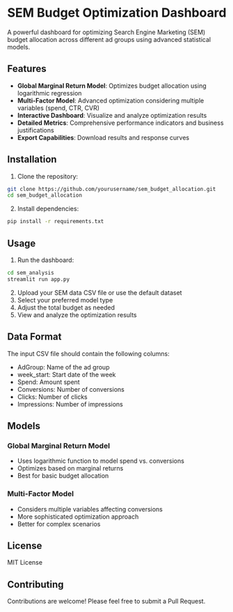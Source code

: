 # SEM Budget Optimization Dashboard

A powerful dashboard for optimizing Search Engine Marketing (SEM) budget allocation across different ad groups using advanced statistical models.

## Features

- **Global Marginal Return Model**: Optimizes budget allocation using logarithmic regression
- **Multi-Factor Model**: Advanced optimization considering multiple variables (spend, CTR, CVR)
- **Interactive Dashboard**: Visualize and analyze optimization results
- **Detailed Metrics**: Comprehensive performance indicators and business justifications
- **Export Capabilities**: Download results and response curves

## Installation

1. Clone the repository:
```bash
git clone https://github.com/yourusername/sem_budget_allocation.git
cd sem_budget_allocation
```

2. Install dependencies:
```bash
pip install -r requirements.txt
```

## Usage

1. Run the dashboard:
```bash
cd sem_analysis
streamlit run app.py
```

2. Upload your SEM data CSV file or use the default dataset
3. Select your preferred model type
4. Adjust the total budget as needed
5. View and analyze the optimization results

## Data Format

The input CSV file should contain the following columns:
- AdGroup: Name of the ad group
- week_start: Start date of the week
- Spend: Amount spent
- Conversions: Number of conversions
- Clicks: Number of clicks
- Impressions: Number of impressions

## Models

### Global Marginal Return Model
- Uses logarithmic function to model spend vs. conversions
- Optimizes based on marginal returns
- Best for basic budget allocation

### Multi-Factor Model
- Considers multiple variables affecting conversions
- More sophisticated optimization approach
- Better for complex scenarios

## License

MIT License

## Contributing

Contributions are welcome! Please feel free to submit a Pull Request. 